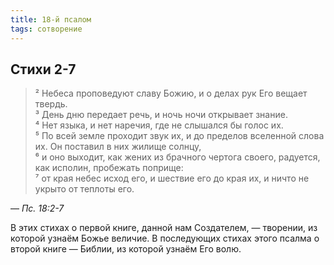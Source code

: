 ```yaml
---
title: 18-й псалом
tags: сотворение
---
```


## Стихи 2-7

> ² Небеса проповедуют славу Божию, и о делах рук Его вещает твердь.  
> ³ День дню передает речь, и ночь ночи открывает знание.  
> ⁴ Нет языка, и нет наречия, где не слышался бы голос их.  
> ⁵ По всей земле проходит звук их, и до пределов вселенной слова их. Он поставил в них жилище солнцу,  
> ⁶ и оно выходит, как жених из брачного чертога своего, радуется, как исполин, пробежать поприще:  
> ⁷ от края небес исход его, и шествие его до края их, и ничто не укрыто от теплоты его.

— <cite>Пс.&nbsp;18:2-7</cite>

В этих стихах о первой книге, данной нам Создателем, — творении, из которой узнаём Божье величие. В последующих стихах этого псалма
о второй книге — Библии, из которой узнаём Его волю.
